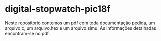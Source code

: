 # digital-stopwatch-pic18f
Neste repositório contemos um pdf com toda documentação pedida, um arquivo.c, um arquivo.hex e um arquivo.simu. As informações detalhadas encontram-se no pdf.
